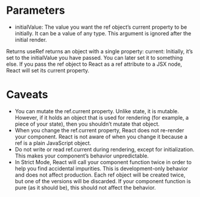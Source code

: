 # Parameters 
- initialValue: The value you want the ref object’s current property to be initially. It can be a value of any type. This argument is ignored after the initial render.

Returns 
useRef returns an object with a single property:
current: Initially, it’s set to the initialValue you have passed. You can later set it to something else. If you pass the ref object to React as a ref attribute to a JSX node, React will set its current property.


# Caveats 
- You can mutate the ref.current property. Unlike state, it is mutable. However, if it holds an object that is used for rendering (for example, a piece of your state), then you shouldn’t mutate that object.
- When you change the ref.current property, React does not re-render your component. React is not aware of when you change it because a ref is a plain JavaScript object.
- Do not write or read ref.current during rendering, except for initialization. This makes your component’s behavior unpredictable.
- In Strict Mode, React will call your component function twice in order to help you find accidental impurities. This is development-only behavior and does not affect production. Each ref object will be created twice, but one of the versions will be discarded. If your component function is pure (as it should be), this should not affect the behavior.